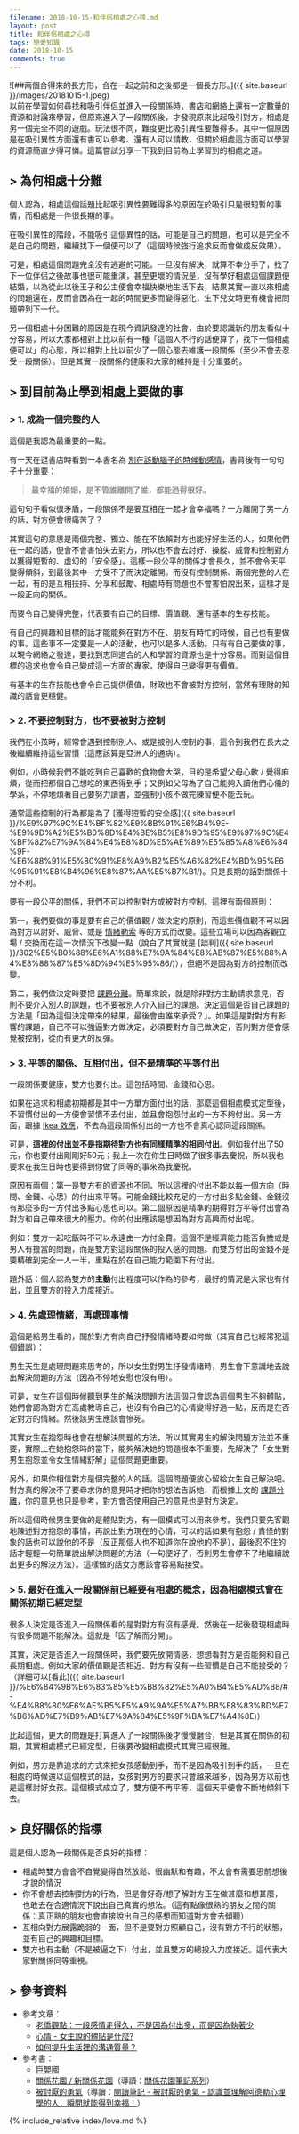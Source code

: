 ```yaml
---
filename: 2018-10-15-和伴侣相處之心得.md
layout: post
title: 和伴侣相處之心得
tags: 戀愛知識
date: 2018-10-15
comments: true
---
```


![##兩個合得來的長方形，合在一起之前和之後都是一個長方形。]({{ site.baseurl }}/images/20181015-1.jpeg)  
以前在學習如何尋找和吸引伴侣並進入一段關係時，書店和網絡上還有一定數量的資源和討論來學習，但原來進入了一段關係後，才發現原來比起吸引對方，相處是另一個完全不同的遊戲。玩法很不同，難度更比吸引異性要難得多。其中一個原因是在吸引異性方面還有書可以參考、還有人可以請教，但關於相處這方面可以學習的資源簡直少得可憐。這篇嘗試分享一下我到目前為止學習到的相處之道。

##  \> 為何相處十分難

個人認為，相處這個話題比起吸引異性要難得多的原因在於吸引只是很短暫的事情，而相處是一件很長期的事。

在吸引異性的階段，不能吸引這個異性的話，可能是自己的問題，也可以是完全不是自己的問題，繼續找下一個便可以了（這個時候強行追求反而會做成反效果）。

可是，相處這個問題完全沒有逃避的可能。一旦沒有解決，就算不幸分手了，找了下一位伴侣之後故事也很可能重演，甚至更壞的情況是，沒有學好相處這個課題便結婚，以為從此以後王子和公主便會幸福快樂地生活下去，結果其實一直以來相處的問題還在，反而會因為在一起的時間更多而變得惡化，生下兒女時更有機會把問題帶到下一代。

另一個相處十分困難的原因是在現今資訊發達的社會，由於要認識新的朋友看似十分容易，所以大家都相對上比以前有一種「這個人不行的話便算了，找下一個相處便可以」的心態，所以相對上比以前少了一個心態去維護一段關係（至少不會去忍受一段關係）。但是其實一段關係的健康和大家的維持是十分重要的。

## > 到目前為止學到相處上要做的事

### > 1. 成為一個完整的人

這個是我認為最重要的一點。

有一天在逛書店時看到一本書名為 [別在該動腦子的時候動感情](https://www.books.com.tw/products/0010782237)，書背後有一句句子十分重要：

> 最幸福的婚姻，是不管誰離開了誰，都能過得很好。

這句句子看似很矛盾，一段關係不是要互相在一起才會幸福嗎？一方離開了另一方的話，對方便會很痛苦了？

其實這句的意思是兩個完整、獨立、能在不依賴對方也能好好生活的人，如果他們在一起的話，便會不會害怕失去對方，所以也不會去討好、操縱、威脅和控制對方以獲得短暫的、虛幻的「安全感」。這樣一段公平的關係才會長久，並不會令天平變得傾斜，到最後其中一方受不了而決定離開。而沒有控制關係、兩個完整的人在一起，有的是互相扶持、分享和鼓勵、相處時有問題也不會害怕說出來，這樣才是一段正向的關係。

而要令自己變得完整，代表要有自己的目標、價值觀、還有基本的生存技能。

有自己的興趣和目標的話才能能夠在對方不在、朋友有時忙的時候，自己也有要做的事。這些事不一定要是一人的活動，也可以是多人活動。只有有自己要做的事，以現今網絡之發達，要找到志同道合的人和學習的資源也是十分容易。而對這個目標的追求也會令自己變成這一方面的專家，使得自己變得更有價值。

有基本的生存技能也會令自己提供價值，財政也不會被對方控制，當然有理財的知識的話會更穩健。

### > 2. 不要控制對方，也不要被對方控制

我們在小孩時，經常會遇到控制別人、或是被別人控制的事，這令到我們在長大之後繼續維持這些習慣（這應該算是亞洲人的通病）。

例如，小時候我們不能吃到自己喜歡的食物會大哭，目的是希望父母心軟 / 覺得麻煩，從而把那個自己想吃的東西得到手；又例如父母為了自己能夠入讀他們心儀的學系，不停地煩著自己要努力讀書，並強制小孩不做完練習便不能去玩。

通常這些控制的行為都是為了 [獲得短暫的安全感]({{ site.baseurl }}/%E9%97%9C%E4%BF%82%E9%BB%91%E6%B4%9E-%E9%9D%A2%E5%B0%8D%E4%BE%B5%E8%9D%95%E9%97%9C%E4%BF%82%E7%9A%84%E4%B8%8D%E5%AE%89%E5%85%A8%E6%84%9F-%E6%88%91%E5%80%91%E8%A9%B2%E5%A6%82%E4%BD%95%E6%95%91%E8%B4%96%E8%87%AA%E5%B7%B1/)。只是長期的話對關係十分不利。

要有一段公平的關係，我們不可以控制對方或被對方控制。這裡有兩個原則：

第一，我們要做的事是要有自己的價值觀 / 做決定的原則，而這些價值觀不可以因為對方以討好、威脅、或是 [情緒勒索](https://www.thenewslens.com/article/63074) 等的方式而改變。這些立場可以因為客觀立場 / 交換而在這一次情況下改變一點（說白了其實就是 [談判]({{ site.baseurl }}/302%E5%B0%88%E6%A1%88%E7%9A%84%E8%AB%87%E5%88%A4%E8%88%87%E5%8D%94%E5%95%86/)），但絕不是因為對方的控制而改變。

第二，我們做決定時要把 [課題分離](http://womany.net/read/article/11061)。簡單來說，就是除非對方主動請求意見，否則不要介入別人的課題，也不要被別人介入自己的課題。決定這個是否自己課題的方法是「因為這個決定帶來的結果，最後會由誰來承受？」。如果這是對對方有影響的課題，自己不可以強逼對方做決定，必須要對方自己做決定，否則對方便會感覺被控制，從而有更大的反彈。

### > 3. 平等的關係、互相付出，但不是精準的平等付出

一段關係要健康，雙方也要付出。這包括時間、金錢和心思。

如果在追求和相處初期都是其中一方單方面付出的話，那麼這個相處模式定型後，不習慣付出的一方便會習慣不去付出，並且會抱怨付出的一方不夠付出。另一方面，跟據 [Ikea 效應](https://pansci.asia/archives/37203)，不去為這段關係付出的一方也不會真心認同這段關係。

可是，**這裡的付出並不是指期待對方也有同樣精準的相同付出**。例如我付出了50元，你也要付出剛剛好50元；我上一次在你生日時做了很多事去慶祝，所以我也要求在我生日時也要得到你做了同等的事來為我慶祝。

原因有兩個：第一是雙方有的資源也不同，所以這裡的付出不能以每一個方向（時間、金錢、心思）的付出來平等。可能金錢比較充足的一方付出多點金錢、金錢沒有那麼多的一方付出多點心思也可以。第二個原因是精準的期得對方平等付出會為對方和自己帶來很大的壓力。你的付出應該是想因為對方高興而付出呢。

例如：雙方一起吃飯時不可以永遠由一方付全費。這個不是經濟能力能否負擔或是男人有擔當的問題，而是雙方對這段關係的投入感的問題。而雙方付出的金錢不是要精確到完全一人一半，重點在於在自己能力範圍下有付出。

題外話：個人認為雙方的**主動**付出程度可以作為的參考，最好的情況是大家也有付出，並且雙方的投入力度接近。

### > 4. 先處理情緒，再處理事情

這個是給男生看的，關於對方有向自己抒發情緒時要如何做（其實自己也經常犯這個錯誤）：

男生天生是處理問題來思考的，所以女生對男生抒發情緒時，男生會下意識地去說出解決問題的方法（因為不停地安慰也沒有用）。

可是，女生在這個時候聽到男生的解決問題方法這個只會認為這個男生不夠體貼，她們會認為對方在高處教導自己，也沒有令自己的心情變得好過一點，反而是在否定對方的情緒。然後該男生應該會慘死。

其實女生在抱怨時也會在想解決問題的方法，所以其實男生的解決問題方法並不重要，實際上在她抱怨時的當下，能夠解決她的問題根本不重要，先解決了「女生對男生抱怨並令女生情緒舒解」這個問題更重要。

另外，如果你相信對方是個完整的人的話，這個問題便放心留給女生自己解決吧。對方真的解決不了要尋求你的意見時才把你的想法告訴她，而根據上文的 [課題分離](http://womany.net/read/article/11061)，你的意見也只是參考，對方會否使用自己的意見也是對方決定。

所以這個時候男生要做的是體貼對方，有一個模式可以用來參考。我們只要先客觀地陳述對方抱怨的事情，再說出對方現在的心情，可以的話如果有抱怨 / 責怪的對象的話也可以說他的不是（反正那個人也不知道你在說他的不是），最後忍不住的話才輕輕一句簡單說出解決問題的方法（一句便好了，否則男生會停不了地繼續說出更多的解決方法）。這樣做的話女方應該會容易點接受。

### > 5. 最好在進入一段關係前已經要有相處的概念，因為相處模式會在關係初期已經定型

很多人決定是否進入一段關係看的是對對方有沒有感覺。然後在一起後發現相處時有很多問題不能解決。這就是「因了解而分開」。

其實，決定是否進入一段關係時，我們要先放開情感，想想看對方是否能夠和自己長期相處。例如大家的價值觀是否相近、對方有沒有一些習慣是自己不能接受的？（詳細可以[看此]({{ site.baseurl }}/%E6%84%9B%E6%83%85%E5%B8%82%E5%A0%B4%E5%AD%B8/#-%E4%B8%80%E6%AE%B5%E5%A9%9A%E5%A7%BB%E8%83%BD%E7%B6%AD%E7%B9%AB%E7%9A%84%E5%9F%BA%E7%A4%8E)）

比起這個，更大的問題是打算進入了一段關係後才慢慢磨合，但是其實在關係的初期，其實相處模式已經定型，日後要改變相處模式其實已經很難。

例如，男方是靠追求的方式來把女孩感動到手，而不是因為吸引到手的話，一旦在相處的時候還以這個模式的話，女孩對男方的要求只會越來越多，因為男方以前也是這樣討好女孩。這個模式成立了，雙方便不再平等，這個天平便會不斷地傾斜下去。

## > 良好關係的指標

這是個人認為一段關係是否良好的指標：

* 相處時雙方會會不自覺變得自然放鬆、很幽默和有趣，不太會有需要思前想後才說的情況
* 你不會想去控制對方的行為，但是會好奇/想了解對方正在做甚麼和想甚麼，也敢去在合適情況下說出自己真實的想法。（這有點像很熟的朋友之間的關係：真正熟的朋友也會直接說出自己的感想而知道對方會去傾聽）
* 互相向對方展露跪弱的一面，但不是要對方照顧自己，沒有對方不行的狀態，並有自己的興趣和目標。
* 雙方也有主動（不是被逼之下）付出，並且雙方的總投入力度接近。這代表大家對關係同等重視。

## > 參考資料
* 參考文章：
	* [老僑觀點：一段感情走得久，不是因為付出多，而是因為執著少](https://www.darencademy.com/article/view/id/16411)
	* [心情 - 女生說的體貼是什麼?](https://www.ptt.cc/bbs/Boy-Girl/M.1517369521.A.19E.html)
	* [如何提升生活裡的溝通質量？](https://4think.net/%E5%A6%82%E4%BD%95%E6%8F%90%E5%8D%87%E7%94%9F%E6%B4%BB%E8%A3%A1%E7%9A%84%E6%BA%9D%E9%80%9A%E8%B3%AA%E9%87%8F%EF%BC%9F/#more-4957)
* 參考書：
	* [巨嬰國](https://www.books.com.tw/products/CN11397121)
	* [關係花園 / 新關係花園](https://www.books.com.tw/products/0010773411)（導讀：[關係花園筆記系列](https://medium.com/@jeffcounselor/%E9%97%9C%E4%BF%82%E8%8A%B1%E5%9C%92%E7%AD%86%E8%A8%98-1-%E9%97%9C%E4%BF%82%E4%B8%AD%E7%9A%84%E9%BB%91%E7%9B%92%E5%AD%90-34ca8601609a)）
	* [被討厭的勇氣](https://www.books.com.tw/products/0010732126)（導讀：[閱讀筆記 - 被討厭的勇氣 - 認識並理解阿德勒心理學的人，瞬間就能得到幸福！](http://murphymind.blogspot.com/2016/09/adler.html)）

{% include_relative index/love.md %}